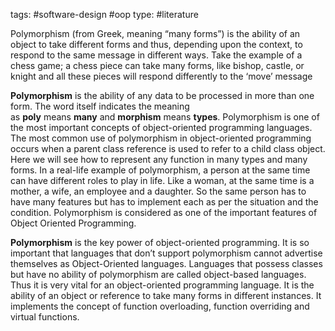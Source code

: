 tags: #software-design #oop
type: #literature

Polymorphism (from Greek, meaning “many forms”) is the ability of an object to take different forms and thus, depending upon the context, to respond to the same message in different ways. Take the example of a chess game; a chess piece can take many forms, like bishop, castle, or knight and all these pieces will respond differently to the ‘move’ message

**Polymorphism** is the ability of any data to be processed in more than one form. The word itself indicates the meaning as **poly** means **many** and **morphism** means **types**. Polymorphism is one of the most important concepts of object-oriented programming languages. The most common use of polymorphism in object-oriented programming occurs when a parent class reference is used to refer to a child class object. Here we will see how to represent any function in many types and many forms. In a real-life example of polymorphism, a person at the same time can have different roles to play in life. Like a woman, at the same time is a mother, a wife, an employee and a daughter. So the same person has to have many features but has to implement each as per the situation and the condition. Polymorphism is considered as one of the important features of Object Oriented Programming.

**Polymorphism** is the key power of object-oriented programming. It is so important that languages that don’t support polymorphism cannot advertise themselves as Object-Oriented languages. Languages that possess classes but have no ability of polymorphism are called object-based languages. Thus it is very vital for an object-oriented programming language. It is the ability of an object or reference to take many forms in different instances. It implements the concept of function overloading, function overriding and virtual functions.
